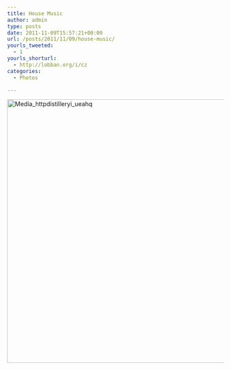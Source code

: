 ```yaml
---
title: House Music
author: admin
type: posts
date: 2011-11-09T15:57:21+00:00
url: /posts/2011/11/09/house-music/
yourls_tweeted:
  - 1
yourls_shorturl:
  - http://lobban.org/i/cz
categories:
  - Photos

---
```

<div class='posterous_autopost'>
  <a href="http://instagr.am/p/TZu2x/"></p> 
  
  <div class='p_embed p_image_embed'>
    <a href="http://getfile4.posterous.com/getfile/files.posterous.com/nonimage/lzejJdbcboczJEbauovxpfmemHkmAnCzhGpvglkjuFyqcDGIDfqqscDznybd/media_httpdistilleryi_uEAHq.jpg.scaled1000.jpg"><img alt="Media_httpdistilleryi_ueahq" height="612" src="http://getfile4.posterous.com/getfile/files.posterous.com/nonimage/lzejJdbcboczJEbauovxpfmemHkmAnCzhGpvglkjuFyqcDGIDfqqscDznybd/media_httpdistilleryi_uEAHq.jpg.scaled1000.jpg" width="612" /></a>
  </div>
  
  <p>
    </a></div>